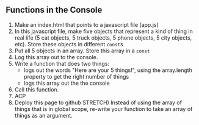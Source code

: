 ## Functions in the Console

1) Make an index.html that points to a javascript file (app.js)
2) In this javascript file, make five objects that represent a kind of thing in real life (5 cat objects, 5 truck objects, 5 phone objects, 5 city objects, etc). Store these objects in different `const`s
3) Put all 5 objects in an array. Store this array in a `const`
4) Log this array out to the console.
5) Write a function that does two things:
    - logs out the words "Here are your 5 things!", using the array.length property to get the right number of things
    - logs this array out the the console
6) Call this function.
7) ACP
8) Deploy this page to github
STRETCH) Instead of using the array of things that is in global scope, re-write your function to take an array of things as an argument.